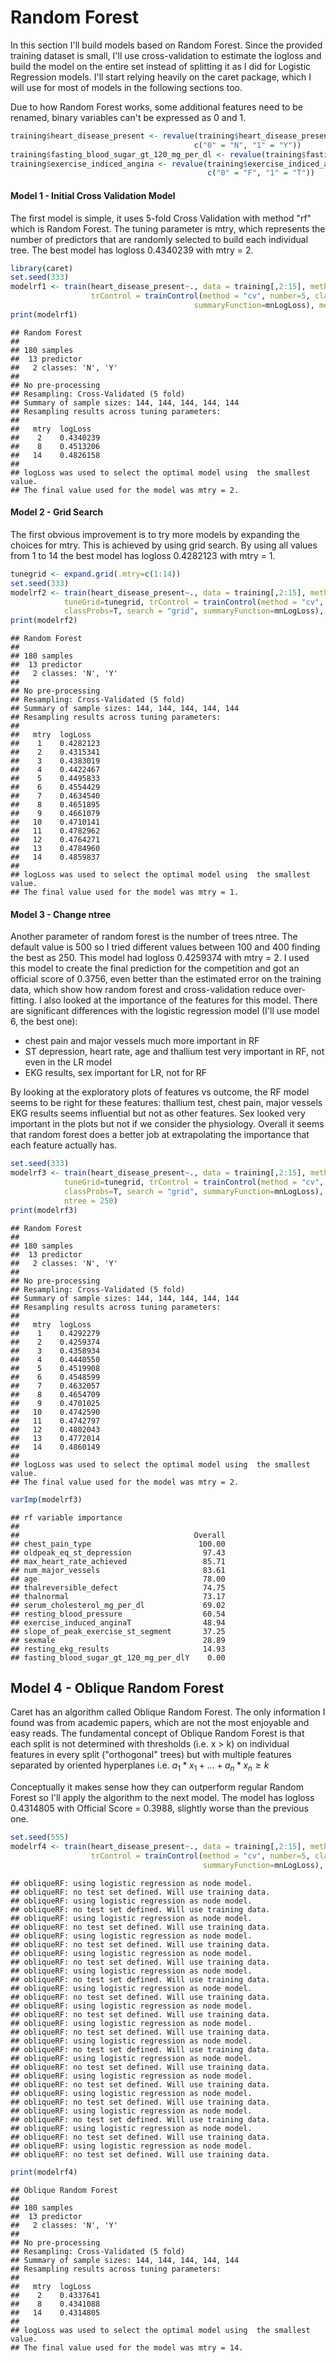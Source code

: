 Random Forest
================

In this section I'll build models based on Random Forest. Since the provided training dataset is small, I'll use cross-validation to estimate the logloss and build the model on the entire set instead of splitting it as I did for Logistic Regression models. I'll start relying heavily on the caret package, which I will use for most of models in the following sections too.

Due to how Random Forest works, some additional features need to be renamed, binary variables can't be expressed as 0 and 1.

``` r
training$heart_disease_present <- revalue(training$heart_disease_present, 
                                         c("0" = "N", "1" = "Y"))
training$fasting_blood_sugar_gt_120_mg_per_dl <- revalue(training$fasting_blood_sugar_gt_120_mg_per_dl, c("0" = "N", "1" = "Y"))
training$exercise_indiced_angina <- revalue(training$exercise_indiced_angina, 
                                            c("0" = "F", "1" = "T"))
```

#### Model 1 - Initial Cross Validation Model

The first model is simple, it uses 5-fold Cross Validation with method "rf" which is Random Forest. The tuning parameter is mtry, which represents the number of predictors that are randomly selected to build each individual tree. The best model has logloss 0.4340239 with mtry = 2.

``` r
library(caret)
set.seed(333)
modelrf1 <- train(heart_disease_present~., data = training[,2:15], method = "rf", 
                  trControl = trainControl(method = "cv", number=5, classProbs=T, 
                                         summaryFunction=mnLogLoss), metric="logLoss")
print(modelrf1)
```

    ## Random Forest 
    ## 
    ## 180 samples
    ##  13 predictor
    ##   2 classes: 'N', 'Y' 
    ## 
    ## No pre-processing
    ## Resampling: Cross-Validated (5 fold) 
    ## Summary of sample sizes: 144, 144, 144, 144, 144 
    ## Resampling results across tuning parameters:
    ## 
    ##   mtry  logLoss  
    ##    2    0.4340239
    ##    8    0.4513206
    ##   14    0.4826158
    ## 
    ## logLoss was used to select the optimal model using  the smallest value.
    ## The final value used for the model was mtry = 2.

#### Model 2 - Grid Search

The first obvious improvement is to try more models by expanding the choices for mtry. This is achieved by using grid search. By using all values from 1 to 14 the best model has logloss 0.4282123 with mtry = 1.

``` r
tunegrid <- expand.grid(.mtry=c(1:14))
set.seed(333)
modelrf2 <- train(heart_disease_present~., data = training[,2:15], method = "rf", 
            tuneGrid=tunegrid, trControl = trainControl(method = "cv", number=5, 
            classProbs=T, search = "grid", summaryFunction=mnLogLoss), metric="logLoss")
print(modelrf2)
```

    ## Random Forest 
    ## 
    ## 180 samples
    ##  13 predictor
    ##   2 classes: 'N', 'Y' 
    ## 
    ## No pre-processing
    ## Resampling: Cross-Validated (5 fold) 
    ## Summary of sample sizes: 144, 144, 144, 144, 144 
    ## Resampling results across tuning parameters:
    ## 
    ##   mtry  logLoss  
    ##    1    0.4282123
    ##    2    0.4315341
    ##    3    0.4383019
    ##    4    0.4422467
    ##    5    0.4495833
    ##    6    0.4554429
    ##    7    0.4634540
    ##    8    0.4651895
    ##    9    0.4661079
    ##   10    0.4710141
    ##   11    0.4782962
    ##   12    0.4764271
    ##   13    0.4784960
    ##   14    0.4859837
    ## 
    ## logLoss was used to select the optimal model using  the smallest value.
    ## The final value used for the model was mtry = 1.

#### Model 3 - Change ntree

Another parameter of random forest is the number of trees ntree. The default value is 500 so I tried different values between 100 and 400 finding the best as 250. This model had logloss 0.4259374 with mtry = 2. I used this model to create the final prediction for the competition and got an official score of 0.3756, even better than the estimated error on the training data, which show how random forest and cross-validation reduce over-fitting. I also looked at the importance of the features for this model. There are significant differences with the logistic regression model (I'll use model 6, the best one):

-   chest pain and major vessels much more important in RF
-   ST depression, heart rate, age and thallium test very important in RF, not even in the LR model
-   EKG results, sex important for LR, not for RF

By looking at the exploratory plots of features vs outcome, the RF model seems to be right for these features: thallium test, chest pain, major vessels EKG results seems influential but not as other features. Sex looked very important in the plots but not if we consider the physiology. Overall it seems that random forest does a better job at extrapolating the importance that each feature actually has.

``` r
set.seed(333)
modelrf3 <- train(heart_disease_present~., data = training[,2:15], method = "rf", 
            tuneGrid=tunegrid, trControl = trainControl(method = "cv", number=5, 
            classProbs=T, search = "grid", summaryFunction=mnLogLoss), metric="logLoss", 
            ntree = 250)
print(modelrf3)
```

    ## Random Forest 
    ## 
    ## 180 samples
    ##  13 predictor
    ##   2 classes: 'N', 'Y' 
    ## 
    ## No pre-processing
    ## Resampling: Cross-Validated (5 fold) 
    ## Summary of sample sizes: 144, 144, 144, 144, 144 
    ## Resampling results across tuning parameters:
    ## 
    ##   mtry  logLoss  
    ##    1    0.4292279
    ##    2    0.4259374
    ##    3    0.4358934
    ##    4    0.4440550
    ##    5    0.4519908
    ##    6    0.4548599
    ##    7    0.4632057
    ##    8    0.4654709
    ##    9    0.4701025
    ##   10    0.4742590
    ##   11    0.4742797
    ##   12    0.4802043
    ##   13    0.4772014
    ##   14    0.4860149
    ## 
    ## logLoss was used to select the optimal model using  the smallest value.
    ## The final value used for the model was mtry = 2.

``` r
varImp(modelrf3)
```

    ## rf variable importance
    ## 
    ##                                       Overall
    ## chest_pain_type                        100.00
    ## oldpeak_eq_st_depression                97.43
    ## max_heart_rate_achieved                 85.71
    ## num_major_vessels                       83.61
    ## age                                     78.00
    ## thalreversible_defect                   74.75
    ## thalnormal                              73.17
    ## serum_cholesterol_mg_per_dl             69.02
    ## resting_blood_pressure                  60.54
    ## exercise_induced_anginaT                48.94
    ## slope_of_peak_exercise_st_segment       37.25
    ## sexmale                                 28.89
    ## resting_ekg_results                     14.93
    ## fasting_blood_sugar_gt_120_mg_per_dlY    0.00

Model 4 - Oblique Random Forest
-------------------------------

Caret has an algorithm called Oblique Random Forest. The only information I found was from academic papers, which are not the most enjoyable and easy reads. The fundamental concept of Oblique Random Forest is that each split is not determined with thresholds (i.e. x &gt; k) on individual features in every split ("orthogonal" trees) but with multiple features separated by oriented hyperplanes i.e.
*a*<sub>1</sub> \* *x*<sub>1</sub> + ... + *a*<sub>*n*</sub> \* *x*<sub>*n*</sub> ≥ *k*

Conceptually it makes sense how they can outperform regular Random Forest so I'll apply the algorithm to the next model. The model has logloss 0.4314805 with Official Score = 0.3988, slightly worse than the previous one.

``` r
set.seed(555)
modelrf4 <- train(heart_disease_present~., data = training[,2:15], method = "ORFlog", 
                  trControl = trainControl(method = "cv", number=5, classProbs=T, 
                                           summaryFunction=mnLogLoss), metric="logLoss")
```

    ## obliqueRF: using logistic regression as node model.
    ## obliqueRF: no test set defined. Will use training data.
    ## obliqueRF: using logistic regression as node model.
    ## obliqueRF: no test set defined. Will use training data.
    ## obliqueRF: using logistic regression as node model.
    ## obliqueRF: no test set defined. Will use training data.
    ## obliqueRF: using logistic regression as node model.
    ## obliqueRF: no test set defined. Will use training data.
    ## obliqueRF: using logistic regression as node model.
    ## obliqueRF: no test set defined. Will use training data.
    ## obliqueRF: using logistic regression as node model.
    ## obliqueRF: no test set defined. Will use training data.
    ## obliqueRF: using logistic regression as node model.
    ## obliqueRF: no test set defined. Will use training data.
    ## obliqueRF: using logistic regression as node model.
    ## obliqueRF: no test set defined. Will use training data.
    ## obliqueRF: using logistic regression as node model.
    ## obliqueRF: no test set defined. Will use training data.
    ## obliqueRF: using logistic regression as node model.
    ## obliqueRF: no test set defined. Will use training data.
    ## obliqueRF: using logistic regression as node model.
    ## obliqueRF: no test set defined. Will use training data.
    ## obliqueRF: using logistic regression as node model.
    ## obliqueRF: no test set defined. Will use training data.
    ## obliqueRF: using logistic regression as node model.
    ## obliqueRF: no test set defined. Will use training data.
    ## obliqueRF: using logistic regression as node model.
    ## obliqueRF: no test set defined. Will use training data.
    ## obliqueRF: using logistic regression as node model.
    ## obliqueRF: no test set defined. Will use training data.
    ## obliqueRF: using logistic regression as node model.
    ## obliqueRF: no test set defined. Will use training data.

``` r
print(modelrf4)
```

    ## Oblique Random Forest 
    ## 
    ## 180 samples
    ##  13 predictor
    ##   2 classes: 'N', 'Y' 
    ## 
    ## No pre-processing
    ## Resampling: Cross-Validated (5 fold) 
    ## Summary of sample sizes: 144, 144, 144, 144, 144 
    ## Resampling results across tuning parameters:
    ## 
    ##   mtry  logLoss  
    ##    2    0.4337641
    ##    8    0.4341088
    ##   14    0.4314805
    ## 
    ## logLoss was used to select the optimal model using  the smallest value.
    ## The final value used for the model was mtry = 14.

